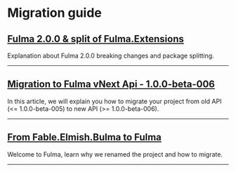 # Migration guide

## [Fulma 2.0.0 & split of Fulma.Extensions](#blog-viewer?file=blog/articles/fulma_2.0.0.md)

Explanation about Fulma 2.0.0 breaking changes and package splitting.

---

## [Migration to Fulma vNext Api - 1.0.0-beta-006](#blog-viewer?file=blog/articles/migration_to_new_api_1.0.0-beta-006.md)

In this article, we will explain you how to migrate your project from old API (<= 1.0.0-beta-005) to new API (>= 1.0.0-beta-006).

---

## [From Fable.Elmish.Bulma to Fulma](#blog-viewer?file=blog/articles/from_fable.elmish.bulma_to_fulma.md)

Welcome to Fulma, learn why we renamed the project and how to migrate.

---
